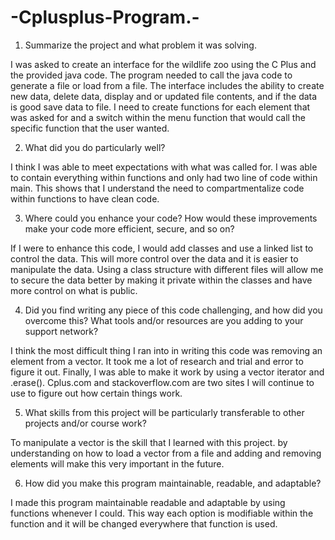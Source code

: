 # -Cplusplus-Program.-
1. Summarize the project and what problem it was solving.

I was asked to create an interface for the wildlife zoo using the C Plus and the provided java code. The program needed to call the java code to generate a file or load from a file. The interface includes the ability to create new data, delete data, display and or updated file contents, and if the data is good save data to file. I need to create functions for each element that was asked for and a switch within the menu function that would call the specific function that the user wanted. 

2. What did you do particularly well?

I think I was able to meet expectations with what was called for. I was able to contain everything within functions and only had two line of code within main. This shows that I understand the need to compartmentalize code within functions to have clean code. 

3. Where could you enhance your code? How would these improvements make your code more efficient, secure, and so on?

If I were to enhance this code, I would add classes and use a linked list to control the data. This will more control over the data and it is easier to manipulate the data. Using a class structure with different files will allow me to secure the data better by making it private within the classes and have more control on what is public. 

4. Did you find writing any piece of this code challenging, and how did you overcome this? What tools and/or resources are you adding to your support network?

I think the most difficult thing I ran into in writing this code was removing an element from a vector. It took me a lot of research and trial and error to figure it out. Finally, I was able to make it work by using a vector iterator and .erase(). Cplus.com and stackoverflow.com are two sites I will continue to use to figure out how certain things work. 

5. What skills from this project will be particularly transferable to other projects and/or course work?

To manipulate a vector is the skill that I learned with this project. by understanding on how to load a vector from a file and adding and removing elements will make this very important in the future. 

6. How did you make this program maintainable, readable, and adaptable?

I made this program maintainable readable and adaptable by using functions whenever I could. This way each option is modifiable within the function and it will be changed everywhere that function is used.
